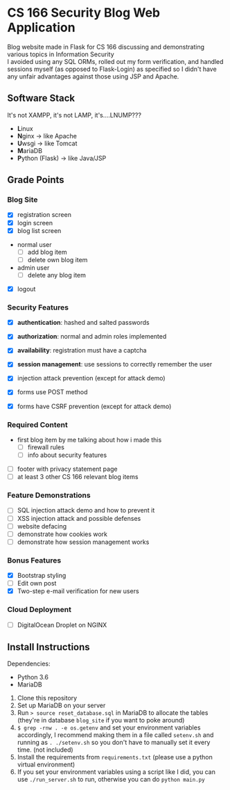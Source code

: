 # CS 166 Security Blog Web Application

Blog website made in Flask for CS 166 discussing and demonstrating various topics in Information Security  
I avoided using any SQL ORMs, rolled out my form verification, and handled sessions myself (as opposed to Flask-Login) as specified so I didn't have any unfair advantages against those using JSP and Apache.  

## Software Stack
It's not XAMPP, it's not LAMP, it's....LNUMP???  
- **L**inux
- **N**ginx -> like Apache
- **U**wsgi -> like Tomcat
- **M**ariaDB
- **P**ython (Flask) -> like Java/JSP

## Grade Points
### Blog Site
- [X] registration screen
- [X] login screen
- [X] blog list screen
- normal user
    - [ ] add blog item
    - [ ] delete own blog item
- admin user
    - [ ] delete any blog item
- [X] logout

### Security Features
- [X] **authentication**: hashed and salted passwords
- [X] **authorization**: normal and admin roles implemented
- [X] **availability**: registration must have a captcha
- [X] **session management**: use sessions to correctly remember the user
- [X] injection attack prevention (except for attack demo)
- [X] forms use POST method
- [X] forms have CSRF prevention (except for attack demo)


### Required Content
- first blog item by me talking about how i made this
    - [ ] firewall rules
    - [ ] info about security features
- [ ] footer with privacy statement page
- [ ] at least 3 other CS 166 relevant blog items

### Feature Demonstrations
- [ ] SQL injection attack demo and how to prevent it
- [ ] XSS injection attack and possible defenses
- [ ] website defacing
- [ ] demonstrate how cookies work
- [ ] demonstrate how session management works
 
### Bonus Features
- [X] Bootstrap styling
- [ ] Edit own post
- [X] Two-step e-mail verification for new users

### Cloud Deployment
- [ ] DigitalOcean Droplet on NGINX

## Install Instructions

Dependencies:
- Python 3.6
- MariaDB

1. Clone this repository
2. Set up MariaDB on your server
3. Run `> source reset_database.sql` in MariaDB to allocate the tables (they're in database `blog_site` if you want to poke around)
4. `$ grep -rnw . -e os.getenv` and set your environment variables accordingly, I recommend making them in a file called `setenv.sh` and running as `. ./setenv.sh` so you don't have to manually set it every time. (not included)
5. Install the requirements from `requirements.txt` (please use a python virtual environment)
6. If you set your environment variables using a script like I did, you can use `./run_server.sh` to run, otherwise you can do `python main.py`
